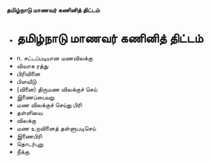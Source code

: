 **தமிழ்நாடு மாணவர் கணினித் திட்டம்**
- # தமிழ்நாடு மாணவர் கணினித் திட்டம்
- n. சட்டப்படியான மணவிலக்கு
- விவாக ரத்து
- பிரிவினை
- பிளவீடு
- (வினை) திருமண விலக்குச் செய்
- இணைப்பையறு
- மண விலக்குச் செய்து பிரி
- தள்ளிவை
- விலக்கு
- மண உறவினைத் தள்ளுபடிசெய்
- இணைபிரி
- தொடர்புறு
- நீக்கு.

